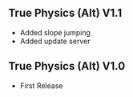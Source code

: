 ## True Physics (Alt) V1.1
- Added slope jumping
- Added update server

## True Physics (Alt) V1.0
- First Release

